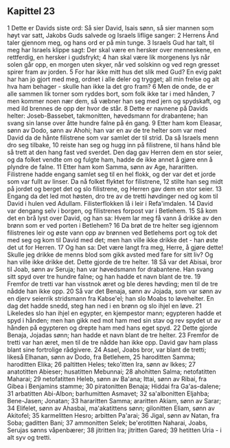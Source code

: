 ## Kapittel 23

1 Dette er Davids siste ord: Så sier David, Isais sønn, så sier mannen som høyt var satt, Jakobs Guds salvede og Israels liflige sanger:
2 Herrens Ånd taler gjennom meg, og hans ord er på min tunge.
3 Israels Gud har talt, til meg har Israels klippe sagt: Der skal være en hersker over menneskene, en rettferdig, en hersker i gudsfrykt;
4 han skal være lik morgenens lys når solen går opp, en morgen uten skyer, når ved solskinn og ved regn gresset spirer fram av jorden.
5 For har ikke mitt hus det slik med Gud? En evig pakt har han jo gjort med meg, ordnet i alle deler og trygget; all min frelse og alt hva ham behager - skulle han ikke la det gro fram?
6 Men de onde, de er alle sammen lik torner som ryddes bort, som folk ikke tar i med hånden,
7 men kommer noen nær dem, så væbner han seg med jern og spydskaft, og med ild brennes de opp der hvor de står.
8 Dette er navnene på Davids helter: Joseb-Bassebet, takmonitten, høvedsmann for drabantene; han svang sin lanse over åtte hundre falne på én gang.
9 Etter ham kom Eleasar, sønn av Dodo, sønn av Ahohi; han var en av de tre helter som var med David da de hånte filistrene som var samlet der til strid. Da så Israels menn dro seg tilbake,
10 reiste han seg og hugg inn på filistrene, til hans hånd ble så trett at den hang fast ved sverdet. Den dag gav Herren dem en stor seier, og da folket vendte om og fulgte ham, hadde de ikke annet å gjøre enn å plyndre de falne.
11 Etter ham kom Samma, sønn av Age, hararitten. Filistrene hadde engang samlet seg til en hel flokk, og der var det et jorde som var fullt av linser. Da nå folket flyktet for filistrene,
12 stilte han seg midt på jordet og berget det og slo filistrene, og Herren gav dem en stor seier.
13 Engang da det led mot høsten, dro tre av de tretti høvdinger ned og kom til David i hulen ved Adullam. Filisterflokken lå i leir i Refa'imdalen.
14 David var dengang selv i borgen, og filistrenes forpost var i Betlehem.
15 Så kom det en brå lyst over David, og han sa: Hvem lar meg få vann å drikke av den brønn som er ved porten i Betlehem?
16 Da brøt de tre helter seg igjennom filistrenes leir og øste vann opp av brønnen ved Betlehems port og tok det med seg og kom til David med det; men han ville ikke drikke det - han øste det ut for Herren.
17 Og han sa: Det være langt fra meg, Herre, å gjøre dette! Skulle jeg drikke de menns blod som gikk avsted med fare for sitt liv? Og han ville ikke drikke det. Dette gjorde de tre helter.
18 Så var det Abisai, bror til Joab, sønn av Seruja; han var høvedsmann for drabantene. Han svang sitt spyd over tre hundre falne; og han hadde et navn blant de tre.
19 Fremfor de tretti var han visstnok æret og ble deres høvding; men til de tre nådde han ikke opp.
20 Så var det Benaja, sønn av Jojada, som var sønn av en djerv seierrik stridsmann fra Kabse'el; han slo Moabs to løvehelter. En dag det hadde snedd, steg han ned i en brønn og slo ihjel en løve.
21 Likeledes slo han ihjel en egypter, en kjempestor mann; egypteren hadde et spyd i hånden; men han gikk ned mot ham med sin stav og rev spydet ut av hånden på egypteren og drepte ham med hans eget spyd.
22 Dette gjorde Benaja, Jojadas sønn; han hadde et navn blant de tre helter.
23 Fremfor de tretti var han æret, men til de tre nådde han ikke opp. David gav ham plass blant sine fortrolige rådgivere.
24 Asael, Joabs bror, var blant de tretti; likeså Elhanan, sønn av Dodo, fra Betlehem,
25 haroditten Samma; haroditten Elika;
26 paltitten Heles; teko'itten Ira, sønn av Ikkes;
27 anatotitten Abieser; husatitten Mebunnai;
28 ahohitten Salma; netofatitten Maharai;
29 netofatitten Heleb, sønn av Ba'ana; Ittai, sønn av Ribai, fra Gibea i Benjamins stamme;
30 piratonitten Benaja; Hiddai fra Ga'as-dalene;
31 arbatitten Abi-Albon; barhumitten Asmavet;
32 sa'albonitten Eljahba; Bene-Jasen; Jonatan;
33 hararitten Samma; araritten Akiam, sønn av Sarar;
34 Elifelet, sønn av Ahasbai, ma'akatittens sønn; gilonitten Eliam, sønn av Akitofel;
35 karmelitten Hesro; arbitten Pa'arai;
36 Jigal, sønn av Natan, fra Soba; gaditten Bani;
37 ammonitten Selek; be'erotitten Naharai, Joabs, Serujas sønns våpenbærer;
38 jitritten Ira; jitritten Gared;
39 hetitten Uria - i alt syv og tretti.
